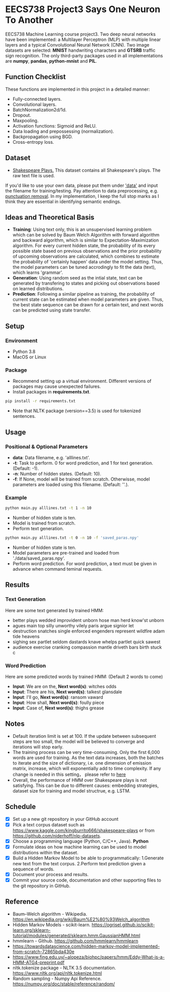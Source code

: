 # EECS738 Project3 Says One Neuron To Another
EECS738 Machine Learning course project3. Two deep neural networks have been implemented: a Multilayer Perceptron (MLP) with multiple linear layers and a typical Convolutional Neural Network (CNN). Two image datasets are selected: **MNIST** handwriting characters and **GTSRB** traffic sign recognition. The only third-party packages used in all implementations are **numpy**, **pandas**, **python-mnist** and **PIL**.

## Function Checklist
These functions are implemented in this project in a detailed manner:
* Fully-connected layers.
* Convolutional layers.
* BatchNormalization2d/1d.
* Dropout.
* Maxpooling.
* Activation functions: Sigmoid and ReLU.
* Data loading and prepossessing (normalization).
* Backpropagation using BGD.
* Cross-entropy loss.


## Dataset
* [Shakespeare Plays.](https://www.kaggle.com/kingburrito666/shakespeare-plays) This dataset contains all Shakespeare's plays. The raw text file is used.

If you'd like to use your own data, please put them under ['data'](https://github.com/liuzey/EECS738_Project2/tree/main/data) and input the filename for training/testing. Pay attention to data preprocessing, e.g. [punctuation removal](https://github.com/liuzey/EECS738_Project2/blob/d5351c0f37cb108852f6ae24dc9216af31a128a7/main.py#L25). In my implementation, I keep the full stop marks as I think they are essential in identifying semantic endings.


## Ideas and Theoretical Basis
* **Training**: Using text only, this is an unsupervised learning problem which can be solved by Baum Welch Algorithm with forward algorithm and backward algorithm, which is similar to Expectation-Maximization algorithm. For every current hidden state, the probability of its every possible state based on previous observations and the prior probability of upcoming observations are calculated, which combines to estimate the probability of 'certainly happen' data under the model setting. Thus, the model parameters can be tuned accrodingly to fit the data (text), which learns 'grammar'.
* **Generation**: Using random seed as the intial state, text can be generated by transfering to states and picking out observations based on learned distributions.
* **Prediction**: Following a similar pipeline as training, the probability of current state can be estimated when model parameters are given. Thus, the best state sequence can be drawn for a certain text, and next words can be predicted using state transfer.

## Setup
### Environment
* Python 3.8
* MacOS or Linux

### Package
* Recommend setting up a virtual environment. Different versions of packages may cause unexpected failures.
* Install packages in **requirements.txt**.
```bash
pip install -r requirements.txt
``` 
* Note that NLTK package (version==3.5) is used for tokenized sentences.

## Usage
### Positional & Optional Parameters
* **data**: Data filename, e.g. 'alllines.txt'.
* **-t**: Task to perform. 0 for word prediction, and 1 for text generation. (Default: -1).
* **-n**: Number of hidden states. (Default: 10).
* **-f**: If None, model will be trained from scratch. Otherwisse, model parameters are loaded using this filename. (Default: ''.).

### Example
```bash
python main.py alllines.txt -t 1 -n 10
```
* Number of hidden state is ten.
* Model is trained from scratch.
* Perform text generation.
```bash
python main.py alllines.txt -t 0 -n 10 -f 'saved_paras.npy'
```
* Number of hidden state is ten.
* Model parameters are pre-trained and loaded from './data/saved_paras.npy'.
* Perform word prediction. For word prediction, a text must be given in advance when command teminal requests.

## Results
### Text Generation
Here are some text generated by trained HMM:
* better plays wedded improvident unborn hose man herd know'st unborn 
* agues main top silly unworthy vilely paris argue signior let 
* destruction snatches single enforced engenders represent wildfire adam tide heavens 
* sighing sex partlet seldom dastards knave whelps partlet quick sawest 
* audience exercise cranking compassion mantle driveth bars birth stuck c 

### Word Prediction
Here are some predicted words by trained HMM: (Default 2 words to come)
* **Input**: We are on the, **Next word(s)**: witches odds 
* **Input**: There are his, **Next word(s)**: talkest glansdale 
* **Input**: I'll go, **Next word(s)**: ransom vaward 
* **Input**: How shall, **Next word(s)**: foully piece
* **Input**: Case of, **Next word(s)**: thighs grease 



## Notes
* Default iteration limit is set at 100. If the update between subsequent steps are too small, the model will be believed to converge and iterations will stop early.
* The training process can be very time-consuming. Only the first 6,000 words are used for training. As the text data increases, both the batches to iterate and the size of dictionary, i.e. one dimension of emission matrix, increase, which will exponentially add to time complexity. If any change is needed in this setting， please refer to [here](https://github.com/liuzey/EECS738_Project2/blob/af0c252da06b6a10647e082f06b02b121b6abdfc/main.py#L38)
* Overall, the performance of HMM over Shakespeare plays is not satisfying. This can be due to different causes: embedding strategies, dataset size for training and model structrue, e.g. LSTM.

## Schedule
- [x] Set up a new git repository in your GitHub account
- [x] Pick a text corpus dataset such as https://www.kaggle.com/kingburrito666/shakespeare-plays or from https://github.com/niderhoff/nlp-datasets.
- [x] Choose a programming language (Python, C/C++, Java). **Python**
- [x] Formulate ideas on how machine learning can be used to model distributions within the dataset.
- [x] Build a Hidden Markov Model to be able to programmatically: 1.Generate new text from the text corpus. 2.Perform text prediction given a sequence of words.
- [x] Document your process and results.
- [x] Commit your source code, documentation and other supporting files to the git repository in GitHub.

## Reference
* Baum–Welch algorithm - Wikipedia. https://en.wikipedia.org/wiki/Baum%E2%80%93Welch_algorithm
* Hidden Markov Models - scikit-learn. https://ogrisel.github.io/scikit-learn.org/sklearn-tutorial/modules/generated/sklearn.hmm.GaussianHMM.html
* hmmlearn - Github. https://github.com/hmmlearn/hmmlearn
* https://towardsdatascience.com/hidden-markov-model-implemented-from-scratch-72865bda430e
* https://www.fing.edu.uy/~alopeza/biohpc/papers/hmm/Eddy-What-is-a-HMM-ATG4-preprint.pdf
* nltk.tokenize package - NLTK 3.5 documentation. https://www.nltk.org/api/nltk.tokenize.html
* Random sampling - Numpy Api Reference. https://numpy.org/doc/stable/reference/random/

